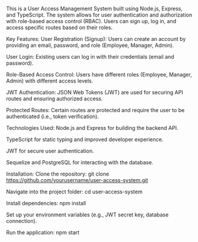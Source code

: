 This is a User Access Management System built using Node.js, Express, and TypeScript. The system allows for user authentication and authorization with role-based access control (RBAC). Users can sign up, log in, and access specific routes based on their roles.

Key Features:
User Registration (Signup): Users can create an account by providing an email, password, and role (Employee, Manager, Admin).

User Login: Existing users can log in with their credentials (email and password).

Role-Based Access Control: Users have different roles (Employee, Manager, Admin) with different access levels.

JWT Authentication: JSON Web Tokens (JWT) are used for securing API routes and ensuring authorized access.

Protected Routes: Certain routes are protected and require the user to be authenticated (i.e., token verification).

Technologies Used:
Node.js and Express for building the backend API.

TypeScript for static typing and improved developer experience.

JWT for secure user authentication.

Sequelize and PostgreSQL for interacting with the database.

Installation:
Clone the repository: git clone https://github.com/yourusername/user-access-system.git

Navigate into the project folder: cd user-access-system

Install dependencies: npm install

Set up your environment variables (e.g., JWT secret key, database connection).

Run the application: npm start
